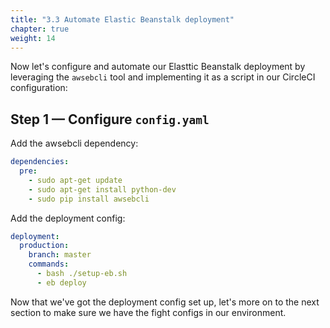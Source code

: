 ```yaml
---
title: "3.3 Automate Elastic Beanstalk deployment"
chapter: true
weight: 14
---
```


Now let's configure and automate our Elasttic Beanstalk deployment by leveraging the `awsebcli` tool and implementing it as a script in our CircleCI configuration:

## Step 1 &mdash; Configure `config.yaml`

Add the awsebcli dependency:

```YAML
dependencies:
  pre:
    - sudo apt-get update
    - sudo apt-get install python-dev
    - sudo pip install awsebcli
```

Add the deployment config:

```YAML
deployment:
  production:
    branch: master
    commands:
      - bash ./setup-eb.sh
      - eb deploy
```

Now that we've got the deployment config set up, let's more on to the next section to make sure we have the fight configs in our environment.